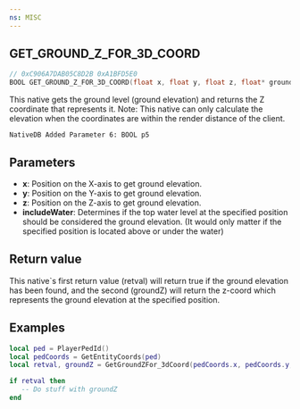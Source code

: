 ```yaml
---
ns: MISC
---
```

## GET_GROUND_Z_FOR_3D_COORD

```c
// 0xC906A7DAB05C8D2B 0xA1BFD5E0
BOOL GET_GROUND_Z_FOR_3D_COORD(float x, float y, float z, float* groundZ, BOOL includeWater);
```

This native gets the ground level (ground elevation) and returns the Z coordinate that represents it.
Note: This native can only calculate the elevation when the coordinates are within the render distance of the client.

```
NativeDB Added Parameter 6: BOOL p5
```

## Parameters
* **x**: Position on the X-axis to get ground elevation.
* **y**: Position on the Y-axis to get ground elevation.
* **z**: Position on the Z-axis to get ground elevation.
* **includeWater**: Determines if the top water level at the specified position should be considered the ground elevation. (It would only matter if the specified position is located above or under the water)

## Return value
This native`s first return value (retval) will return true if the ground elevation has been found, and the second (groundZ) will return the z-coord which represents the ground elevation at the specified position.

## Examples
```lua
local ped = PlayerPedId()
local pedCoords = GetEntityCoords(ped) 
local retval, groundZ = GetGroundZFor_3dCoord(pedCoords.x, pedCoords.y, pedCoords.z, true)

if retval then
   -- Do stuff with groundZ
end
```
